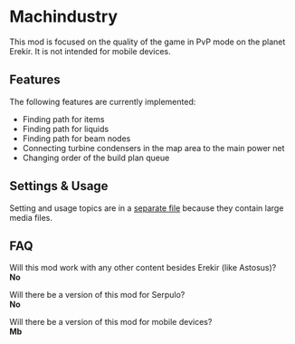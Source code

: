 # Machindustry

This mod is focused on the quality of the game in PvP mode on the planet Erekir. It is not intended for mobile devices.

## Features

The following features are currently implemented:  
- Finding path for items  
- Finding path for liquids  
- Finding path for beam nodes  
- Connecting turbine condensers in the map area to the main power net
- Changing order of the build plan queue

## Settings & Usage

Setting and usage topics are in a [separate file](preview/preview.md) because they contain large media files.

## FAQ

Will this mod work with any other content besides Erekir (like Astosus)?<br>
**No**[](/ "Unless someone reworks these algorithms for specific content")

Will there be a version of this mod for Serpulo?<br>
**No**[](/ "Unless someone reworks these algorithms for Serpulo")

Will there be a version of this mod for mobile devices?<br>
**Mb**

